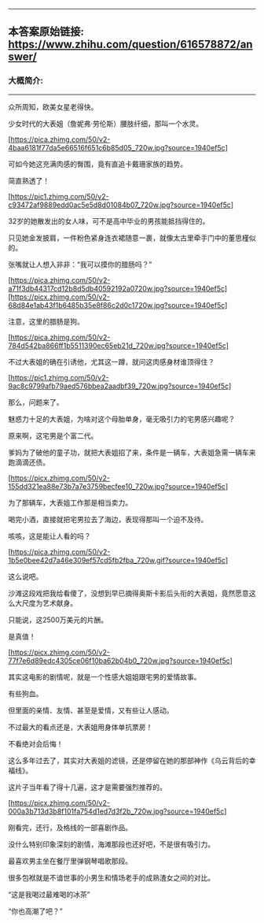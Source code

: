 ----------------------------------------
## 本答案原始链接: https://www.zhihu.com/question/616578872/answer/
### 大概简介: 
----------------------------------------
众所周知，欧美女星老得快。

少女时代的大表姐（詹妮弗·劳伦斯）腰肢纤细，那叫一个水灵。

[https://pica.zhimg.com/50/v2-4baa6181f77da5e66516f651c6b85d05_720w.jpg?source=1940ef5c]

可如今她这充满肉感的臀围，竟有直追卡戴珊家族的趋势。

简直熟透了！

[https://pic1.zhimg.com/50/v2-c93472af9889edd0ac5e5d8d01084b07_720w.jpg?source=1940ef5c]

32岁的她散发出的女人味，可不是高中毕业的男孩能抵挡得住的。

只见她金发披肩，一件粉色紧身连衣裙随意一裹，就像太古里牵手门中的董思槿似的。

张嘴就让人想入非非：“我可以摸你的腊肠吗？”

[https://pica.zhimg.com/50/v2-a71f3db44317cd12b8d5db40592192a0720w.jpg?source=1940ef5c][https://picx.zhimg.com/50/v2-68d84e1ab43f1b6485b35e8f86c2d0c1720w.jpg?source=1940ef5c]

注意，这里的腊肠是狗。

[https://pica.zhimg.com/50/v2-784d542ba866ff1b5511390ec65eb21d_720w.jpg?source=1940ef5c]

不过大表姐的确在引诱他，尤其这一蹲，就问这肉感身材谁顶得住？

[https://pic1.zhimg.com/50/v2-9ac8c9799afb79aed576bbea2aadbf39_720w.jpg?source=1940ef5c]

那么，问题来了。

魅惑力十足的大表姐，为啥对这个母胎单身，毫无吸引力的宅男感兴趣呢？

原来啊，这宅男是个富二代。

爹妈为了破他的童子功，就把大表姐招了来，条件是一辆车，大表姐急需一辆车来跑滴滴还债。

[https://picx.zhimg.com/50/v2-155dd321ea88e73b7a7e3759becfee10_720w.jpg?source=1940ef5c]

为了那辆车，大表姐工作那是相当卖力。

喝完小酒，直接就把宅男拉去了海边，表现得那叫一个迫不及待。

咳咳，这是能让人看的吗？

[https://pica.zhimg.com/50/v2-1b5e0bee42d7a46e309ef57cd5fb2fba_720w.gif?source=1940ef5c]

这么说吧。

沙滩这段戏把我给看傻了，没想到早已摘得奥斯卡影后头衔的大表姐，竟然愿意这么大尺度为艺术献身。

只能说，这2500万美元的片酬。

是真值！

[https://picx.zhimg.com/50/v2-77f7e6d89edc4305ce06f10ba62b04b0_720w.jpg?source=1940ef5c]

其实这电影的剧情呢，就是一个性感大姐姐跟宅男的爱情故事。

有些狗血。

但里面的亲情、友情、甚至是爱情，又有些让人感动。

不过最大的看点还是，大表姐用身体单抗票房！

不看绝对会后悔！

这么多年过去了，其实对大表姐的滤镜，还是停留在她的那部神作《乌云背后的幸福线》。

这片子当年看了得十几遍，这才是需要强烈推荐的。

[https://picx.zhimg.com/50/v2-000a3b713d3b8f101fa754d1ed7d3f2b_720w.jpg?source=1940ef5c]



刚看完，还行，及格线的一部喜剧作品。

没什么特别印象深刻的剧情，海滩那段也还好吧，不是很有吸引力。

最喜欢男主坐在餐厅里弹钢琴唱歌那段。

很多包袱就是不谙世事的小男生和情场老手的成熟渣女之间的对比。

“这是我喝过最难喝的冰茶”

“你也高潮了吧？”



